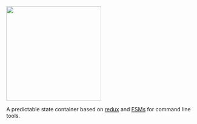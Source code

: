 
<img src="https://raw.githubusercontent.com/Jense5/states/master/logo/madux.png?token=AFuPa__IRVUtR1O2SsaOzd9GlhxL6V9sks5YWVn5wA%3D%3D" width="250" />

A predictable state container based on [redux]() and [FSMs]() for command line tools.
